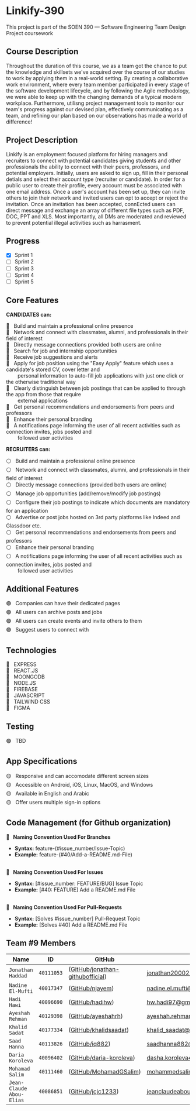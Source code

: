 
# Linkify-390

This project is part of the SOEN 390 — Software Engineering Team Design Project coursework <br>

## Course Description

Throughout the duration of this course, we as a team got the chance to put the knowledge and skillsets we've acquired over the course of our studies to work by applying them in a real-world setting. By creating a collaborative work environment, where every team member participated in every stage of the software development lifecycle, and by following the Agile methodology, we were able to keep up with the changing demands of a typical modern workplace. Furthermore, utilisng project management tools to monitor our team's progress against our devised plan, effectively communicating as a team, and refining our plan based on our observations has made a world of difference!

## Project Description

Linkify is an employment focused platform for hiring managers and recruiters to connect with potential candidates giving students and other professionals the ability to connect with their peers, professors, and potential employers. Initially, users are asked to sign up, fill in their personal detials and select their account type (recruiter or candidate). In order for a public user to create their profile, every account must be associated with one email address. Once a user's account has been set up, they can invite others to join their network and invited users can opt to accept or reject the invitation. Once an invitation has been accepted, connEcted users can direct message and exchange an array of different file types such as PDF, DOC, PPT and XLS. Most importantly, all DMs are moderated and reviewed to prevent potential illegal activities such as harrasment.

## Progress
- [X] Sprint 1
- [ ] Sprint 2
- [ ] Sprint 3
- [ ] Sprint 4
- [ ] Sprint 5

## Core Features
 
**CANDIDATES can:**

:large_blue_circle: &nbsp; Build and maintain a professional online presence <br>
:large_blue_circle: &nbsp; Network and connect with classmates, alumni, and professionals in their field of interest <br>
:large_blue_circle: &nbsp; Directly message connections provided both users are online <br>
:large_blue_circle: &nbsp; Search for job and internship opportunities <br>
:large_blue_circle: &nbsp; Receive job suggestions and alerts <br>
:large_blue_circle: &nbsp; Apply for job position using the "Easy Apply" feature which uses a candidate's stored CV, cover letter and <br> &nbsp; &nbsp; &nbsp; &nbsp; personal information to auto-fill job applications with just one click or the otherwise traditional way <br>
:large_blue_circle: &nbsp; Clearly distinguish between job postings that can be applied to through the app from those that require <br> &nbsp; &nbsp; &nbsp; &nbsp; external applications <br>
:large_blue_circle: &nbsp; Get personal recommendations and endorsements from peers and professors <br>
:large_blue_circle: &nbsp; Enhance their personal branding <br>
:large_blue_circle: &nbsp; A notifications page informing the user of all recent activities such as connection invites, jobs posted and <br> 
&nbsp; &nbsp; &nbsp; &nbsp; followed user activities

**RECRUITERS can:**

:white_circle: &nbsp; Build and maintain a professional online presence <br>
:white_circle: &nbsp; Network and connect with classmates, alumni, and professionals in their field of interest <br>
:white_circle: &nbsp; Directly message connections (provided both users are online) <br>
:white_circle: &nbsp; Manage job opportunities (add/remove/modify job postings) <br>
:white_circle: &nbsp; Configure their job postings to indicate which documents are mandatory for an application <br>
:white_circle: &nbsp; Advertise or post jobs hosted on 3rd party platforms like Indeed and Glassdoor etc. <br>
:white_circle: &nbsp; Get personal recommendations and endorsements from peers and professors <br>
:white_circle: &nbsp; Enhance their personal branding <br>
:white_circle: &nbsp; A notifications page informing the user of all recent activities such as connection invites, jobs posted and <br> 
&nbsp; &nbsp; &nbsp; &nbsp; followed user activities

## Additional Features
:purple_circle: &nbsp; Companies can have their dedicated pages <br>
:purple_circle: &nbsp; All users can archive posts and jobs <br>
:purple_circle: &nbsp; All users can create events and invite others to them <br>
:purple_circle: &nbsp; Suggest users to connect with <br>

## Technologies

:radio_button: &nbsp; EXPRESS <br>
:radio_button: &nbsp; REACT.JS <br>
:radio_button: &nbsp; MOONGODB <br>
:radio_button: &nbsp; NODE.JS <br>
:radio_button: &nbsp; FIREBASE <br>
:radio_button: &nbsp; JAVASCRIPT <br>
:radio_button: &nbsp; TAILWIND CSS<br>
:radio_button: &nbsp; FIGMA <br>

## Testing 
:green_circle: &nbsp; TBD <br>

## App Specifications
:yellow_circle: &nbsp; Responsive and can accomodate different screen sizes <br>
:yellow_circle: &nbsp; Accessible on Android, iOS, Linux, MacOS, and Windows <br>
:yellow_circle: &nbsp; Available in English and Arabic <br>
:yellow_circle: &nbsp; Offer users multiple sign-in options <br>

## Code Management (for Github organization) 


**:red_circle: &nbsp; Naming Convention Used For Branches** <br>
* **Syntax:** feature-(#issue_number/Issue-Topic) <br>
* **Example:** feature-(#40/Add-a-README.md-File) <br><br>
   
**:red_circle: &nbsp; Naming Convention Used For Issues** <br>
* **Syntax:** [#issue_number: FEATURE/BUG] Issue Topic <br>
* **Example:** [#40: FEATURE] Add a README.md File <br><br>

**:red_circle: &nbsp; Naming Convention Used For Pull-Requests** <br>
* **Syntax:** [Solves #issue_number] Pull-Request Topic <br>
* **Example:** [Solves #40] Add a README.md File<br>


## Team #9 Members

|   Name   | ID      | GitHub   | Email  
| ------------- | ------------- | --------    | -------- |
| `Jonathan Haddad`         | `40111053`         | ([GitHub/jonathan-githubofficial](https://github.com/jonathan-githubofficial))   | jonathan200023@gmail.com
| `Nadine El-Mufti`         | `40017347`         | ([GitHub/njayem](https://github.com/njayem))   | nadine.el.mufti@gmail.com
| `Hadi Hawi`         | `40096690`         | ([GitHub/hadihw](https://github.com/hadihw))   | hw.hadi97@gmail.com
| `Ayeshah Rehman`         | `40129398`         | ([GitHub/ayeshahrh](https://github.com/ayeshahrh))   | ayeshah.rehman@outlook.com
| `Khalid Sadat`         | `40177334`         | ([GitHub/khalidsaadat](https://github.com/khalidsaadat))   | khalid_saadat@hotmail.com
| `Saad Hanna`         | `40113826`         | ([GitHub/iq882](https://github.com/iq882))   | saadhanna882@gmail.com
| `Daria Koroleva`         | `40096402`         | ([GitHub/daria-koroleva](https://github.com/daria-koroleva))   | dasha.koroleva499@gmail.com
| `Mohamad Salim`           | `40111460`         | ([GitHub/MohamadGSalim](https://github.com/MohamadGSalim))   | mohammedsalim1909@hotmail.com
| `Jean-Claude Abou-Elias`    |  `40086851`      | ([GitHub/jcjc1233](https://github.com/jcjc1233)) | jeanclaudeabouelias@gmail.com 
